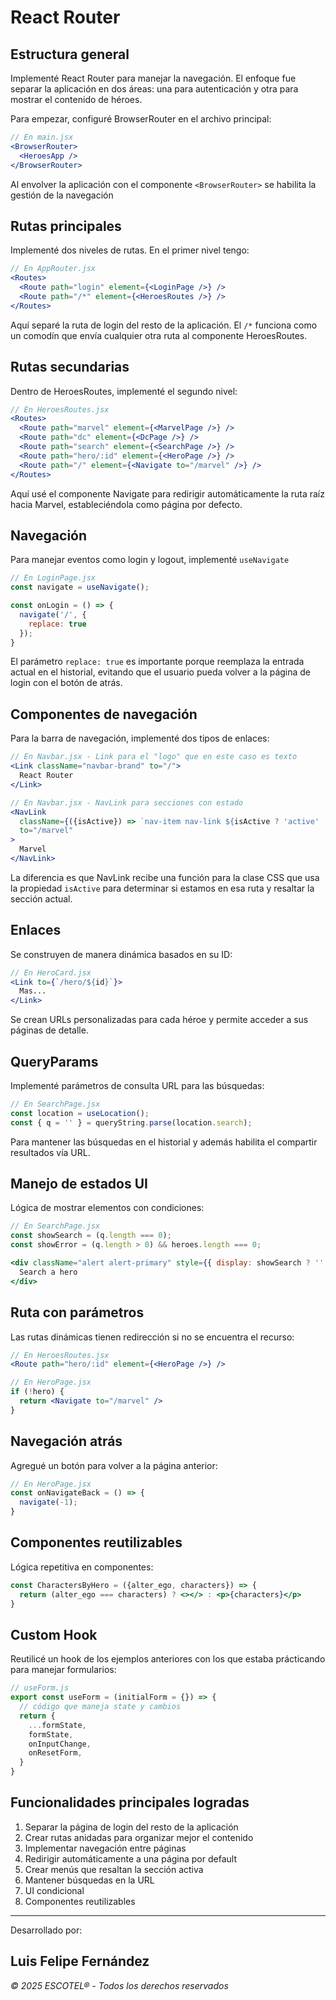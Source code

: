 # React Router

## Estructura general

Implementé React Router para manejar la navegación. El enfoque fue separar la aplicación en dos áreas: una para autenticación y otra para mostrar el contenido de héroes.

Para empezar, configuré BrowserRouter en el archivo principal:

```jsx
// En main.jsx
<BrowserRouter>
  <HeroesApp />
</BrowserRouter>
```

Al envolver la aplicación con el componente ```<BrowserRouter>``` se habilita la gestión de la navegación

## Rutas principales

Implementé dos niveles de rutas. En el primer nivel tengo:

```jsx
// En AppRouter.jsx
<Routes>
  <Route path="login" element={<LoginPage />} />
  <Route path="/*" element={<HeroesRoutes />} />
</Routes>
```

Aquí separé la ruta de login del resto de la aplicación. El ```/*``` funciona como un comodín que envía cualquier otra ruta al componente HeroesRoutes.

## Rutas secundarias

Dentro de HeroesRoutes, implementé el segundo nivel:

```jsx
// En HeroesRoutes.jsx
<Routes>
  <Route path="marvel" element={<MarvelPage />} />
  <Route path="dc" element={<DcPage />} />
  <Route path="search" element={<SearchPage />} />
  <Route path="hero/:id" element={<HeroPage />} />
  <Route path="/" element={<Navigate to="/marvel" />} />
</Routes>
```

Aquí usé el componente Navigate para redirigir automáticamente la ruta raíz hacia Marvel, estableciéndola como página por defecto.

## Navegación

Para manejar eventos como login y logout, implementé ```useNavigate```

```jsx
// En LoginPage.jsx
const navigate = useNavigate();

const onLogin = () => {
  navigate('/', {
    replace: true
  });
}
```

El parámetro ```replace: true``` es importante porque reemplaza la entrada actual en el historial, evitando que el usuario pueda volver a la página de login con el botón de atrás.

## Componentes de navegación

Para la barra de navegación, implementé dos tipos de enlaces:

```jsx
// En Navbar.jsx - Link para el "logo" que en este caso es texto
<Link className="navbar-brand" to="/">
  React Router
</Link>

// En Navbar.jsx - NavLink para secciones con estado
<NavLink 
  className={({isActive}) => `nav-item nav-link ${isActive ? 'active' : ''}`} 
  to="/marvel"
>
  Marvel
</NavLink>
```

La diferencia es que NavLink recibe una función para la clase CSS que usa la propiedad ```isActive``` para determinar si estamos en esa ruta y resaltar la sección actual.

## Enlaces

Se construyen de manera dinámica basados en su ID:

```jsx
// En HeroCard.jsx
<Link to={`/hero/${id}`}>
  Mas...
</Link>
```

Se crean URLs personalizadas para cada héroe y permite acceder a sus páginas de detalle.

## QueryParams

Implementé parámetros de consulta URL para las búsquedas:

```jsx
// En SearchPage.jsx
const location = useLocation();
const { q = '' } = queryString.parse(location.search);
```

Para mantener las búsquedas en el historial y además habilita el compartir resultados vía URL.

## Manejo de estados UI

Lógica de mostrar elementos con condiciones:

```jsx
// En SearchPage.jsx
const showSearch = (q.length === 0);
const showError = (q.length > 0) && heroes.length === 0;

<div className="alert alert-primary" style={{ display: showSearch ? '' : 'none' }}>
  Search a hero
</div>
```

## Ruta con parámetros

Las rutas dinámicas tienen redirección si no se encuentra el recurso:

```jsx
// En HeroesRoutes.jsx
<Route path="hero/:id" element={<HeroPage />} />

// En HeroPage.jsx
if (!hero) {
  return <Navigate to="/marvel" />
}
```

## Navegación atrás

Agregué un botón para volver a la página anterior:

```jsx
// En HeroPage.jsx
const onNavigateBack = () => {
  navigate(-1);
}
```

## Componentes reutilizables

Lógica repetitiva en componentes:

```jsx
const CharactersByHero = ({alter_ego, characters}) => {
  return (alter_ego === characters) ? <></> : <p>{characters}</p>
}
```

## Custom Hook

Reutilicé un hook de los ejemplos anteriores con los que estaba prácticando para manejar formularios:

```jsx
// useForm.js
export const useForm = (initialForm = {}) => {
  // código que maneja state y cambios
  return {
    ...formState,
    formState,
    onInputChange,
    onResetForm,
  }
}
```

## Funcionalidades principales logradas

1. Separar la página de login del resto de la aplicación
2. Crear rutas anidadas para organizar mejor el contenido
3. Implementar navegación entre páginas
4. Redirigir automáticamente a una página por default
5. Crear menús que resaltan la sección activa
6. Mantener búsquedas en la URL
7. UI condicional
8. Componentes reutilizables

---
 Desarrollado por:  
## Luis Felipe Fernández  


*© 2025 ESCOTEL® - Todos los derechos reservados*
